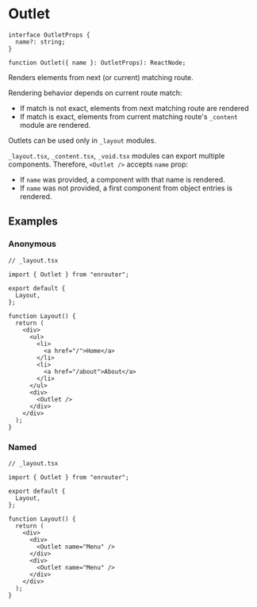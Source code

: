 # Outlet

```tsx
interface OutletProps {
  name?: string;
}

function Outlet({ name }: OutletProps): ReactNode;
```

Renders elements from next (or current) matching route.

Rendering behavior depends on current route match:

- If match is not exact, elements from next matching route are rendered
- If match is exact, elements from current matching route's `_content` module
  are rendered.

Outlets can be used only in `_layout` modules.

`_layout.tsx`, `_content.tsx`, `_void.tsx` modules can export multiple
components. Therefore, `<Outlet />` accepts `name` prop:

- If `name` was provided, a component with that name is rendered.
- If `name` was not provided, a first component from object entries is rendered.

## Examples

### Anonymous

```tsx
// _layout.tsx

import { Outlet } from "enrouter";

export default {
  Layout,
};

function Layout() {
  return (
    <div>
      <ul>
        <li>
          <a href="/">Home</a>
        </li>
        <li>
          <a href="/about">About</a>
        </li>
      </ul>
      <div>
        <Outlet />
      </div>
    </div>
  );
}
```

### Named

```tsx
// _layout.tsx

import { Outlet } from "enrouter";

export default {
  Layout,
};

function Layout() {
  return (
    <div>
      <div>
        <Outlet name="Menu" />
      </div>
      <div>
        <Outlet name="Menu" />
      </div>
    </div>
  );
}
```

